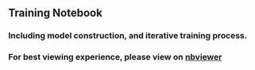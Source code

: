 ## Training Notebook

### Including model construction, and iterative training process.

### For best viewing experience, please view on [nbviewer](https://nbviewer.jupyter.org/github/hellokikicat/caption4sounds/blob/master/training/training_nb_with_attention_focal_loss.ipynb)
